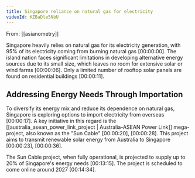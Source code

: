 ```yaml
---
title: Singapore reliance on natural gas for electricity
videoId: KZBaDle5NbU
---
```


From: [[asianometry]] <br/> 

Singapore heavily relies on natural gas for its electricity generation, with 95% of its electricity coming from burning natural gas <a class="yt-timestamp" data-t="00:00:00">[00:00:00]</a>. The island nation faces significant limitations in developing alternative energy sources due to its small size, which leaves no room for extensive solar or wind farms <a class="yt-timestamp" data-t="00:00:06">[00:00:06]</a>. Only a limited number of rooftop solar panels are found on residential buildings <a class="yt-timestamp" data-t="00:00:11">[00:00:11]</a>.

## Addressing Energy Needs Through Importation
To diversify its energy mix and reduce its dependence on natural gas, Singapore is exploring options to import electricity from overseas <a class="yt-timestamp" data-t="00:00:17">[00:00:17]</a>. A key initiative in this regard is the [[australia_asean_power_link_project | Australia-ASEAN Power Link]] mega-project, also known as the "Sun Cable" <a class="yt-timestamp" data-t="00:00:20">[00:00:20]</a>, <a class="yt-timestamp" data-t="00:00:28">[00:00:28]</a>. This project aims to transmit renewable solar energy from Australia to Singapore <a class="yt-timestamp" data-t="00:00:23">[00:00:23]</a>, <a class="yt-timestamp" data-t="00:00:36">[00:00:36]</a>.

The Sun Cable project, when fully operational, is projected to supply up to 20% of Singapore's energy needs <a class="yt-timestamp" data-t="00:13:15">[00:13:15]</a>. The project is scheduled to come online around 2027 <a class="yt-timestamp" data-t="00:14:34">[00:14:34]</a>.